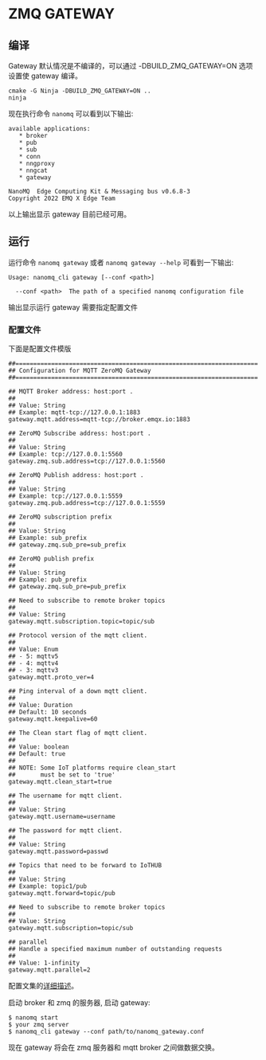 # ZMQ GATEWAY

## 编译
Gateway 默认情况是不编译的，可以通过 -DBUILD_ZMQ_GATEWAY=ON 选项设置使 gateway 编译。

```
cmake -G Ninja -DBUILD_ZMQ_GATEWAY=ON ..
ninja
```
现在执行命令 `nanomq` 可以看到以下输出:
```
available applications:
   * broker
   * pub
   * sub
   * conn
   * nngproxy
   * nngcat
   * gateway

NanoMQ  Edge Computing Kit & Messaging bus v0.6.8-3
Copyright 2022 EMQ X Edge Team
```
以上输出显示 gateway 目前已经可用。 

## 运行
运行命令 `nanomq gateway` 或者 `nanomq gateway --help` 可看到一下输出:
```
Usage: nanomq_cli gateway [--conf <path>]

  --conf <path>  The path of a specified nanomq configuration file 
```
输出显示运行 gateway 需要指定配置文件

### 配置文件
下面是配置文件模版
```
##====================================================================
## Configuration for MQTT ZeroMQ Gateway
##====================================================================

## MQTT Broker address: host:port .
##
## Value: String
## Example: mqtt-tcp://127.0.0.1:1883
gateway.mqtt.address=mqtt-tcp://broker.emqx.io:1883

## ZeroMQ Subscribe address: host:port .
##
## Value: String
## Example: tcp://127.0.0.1:5560
gateway.zmq.sub.address=tcp://127.0.0.1:5560

## ZeroMQ Publish address: host:port .
##
## Value: String
## Example: tcp://127.0.0.1:5559
gateway.zmq.pub.address=tcp://127.0.0.1:5559

## ZeroMQ subscription prefix
##
## Value: String
## Example: sub_prefix
## gateway.zmq.sub_pre=sub_prefix

## ZeroMQ publish prefix
##
## Value: String
## Example: pub_prefix
## gateway.zmq.sub_pre=pub_prefix

## Need to subscribe to remote broker topics
##
## Value: String
gateway.mqtt.subscription.topic=topic/sub

## Protocol version of the mqtt client.
##
## Value: Enum
## - 5: mqttv5
## - 4: mqttv4
## - 3: mqttv3
gateway.mqtt.proto_ver=4

## Ping interval of a down mqtt client.
##
## Value: Duration
## Default: 10 seconds
gateway.mqtt.keepalive=60

## The Clean start flag of mqtt client.
##
## Value: boolean
## Default: true
##
## NOTE: Some IoT platforms require clean_start
##       must be set to 'true'
gateway.mqtt.clean_start=true

## The username for mqtt client.
##
## Value: String
gateway.mqtt.username=username

## The password for mqtt client.
##
## Value: String
gateway.mqtt.password=passwd

## Topics that need to be forward to IoTHUB
##
## Value: String
## Example: topic1/pub
gateway.mqtt.forward=topic/pub

## Need to subscribe to remote broker topics
##
## Value: String
gateway.mqtt.subscription=topic/sub

## parallel
## Handle a specified maximum number of outstanding requests
##
## Value: 1-infinity
gateway.mqtt.parallel=2
```
配置文集的[详细描述](../config-description/v014.md)。

启动 broker 和 zmq 的服务器, 启动 gateway: 
```
$ nanomq start
$ your zmq server
$ nanomq_cli gateway --conf path/to/nanomq_gateway.conf
```
现在 gateway 将会在 zmq 服务器和 mqtt broker 之间做数据交换。

